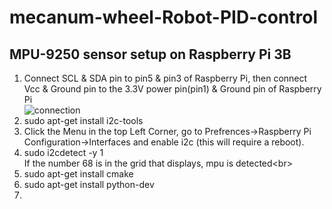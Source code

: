 mecanum-wheel-Robot-PID-control
====
MPU-9250 sensor setup on Raspberry Pi 3B
----
1. Connect SCL & SDA pin to pin5 & pin3 of Raspberry Pi, then connect Vcc & Ground pin to the 3.3V power pin(pin1) & Ground pin of Raspberry Pi<br>
![connection](https://github.com/qooiprww/mecanum-wheel-Robot-PID-control/blob/master/raspberry-pi-mpu6050-six-axis-gyro-accelerometer-5.jpg "MPU-9250")
2. sudo apt-get install i2c-tools<br>
3. Click the Menu in the top Left Corner, go to Prefrences->Raspberry Pi Configuration->Interfaces and enable i2c (this will require a reboot).<br>
4. sudo i2cdetect -y 1<br>
If the number 68 is in the grid that displays, mpu is detected\<br>
5. sudo apt-get install cmake<br>
6. sudo apt-get install python-dev<br>
7. 
